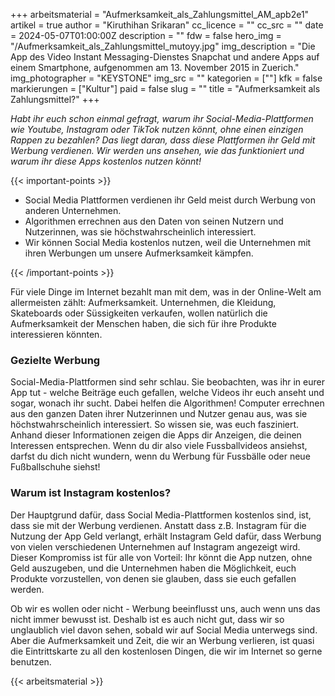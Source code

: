 +++
arbeitsmaterial = "Aufmerksamkeit_als_Zahlungsmittel_AM_apb2e1"
artikel = true
author = "Kiruthihan Srikaran"
cc_licence = ""
cc_src = ""
date = 2024-05-07T01:00:00Z
description = ""
fdw = false
hero_img = "/Aufmerksamkeit_als_Zahlungsmittel_mutoyy.jpg"
img_description = "Die App des Video Instant Messaging-Dienstes Snapchat und andere Apps auf einem Smartphone, aufgenommen am 13. November 2015 in Zuerich."
img_photographer = "KEYSTONE"
img_src = ""
kategorien = [""]
kfk = false
markierungen = ["Kultur"]
paid = false
slug = ""
title = "Aufmerksamkeit als Zahlungsmittel?"
+++

_Habt ihr euch schon einmal gefragt, warum ihr Social-Media-Plattformen wie Youtube, Instagram oder TikTok nutzen könnt, ohne einen einzigen Rappen zu bezahlen? Das liegt daran, dass diese Plattformen ihr Geld mit Werbung verdienen. Wir werden uns ansehen, wie das funktioniert und warum ihr diese Apps kostenlos nutzen könnt!_

{{< important-points >}}

<ul>

<li>Social Media Plattformen verdienen ihr Geld meist durch Werbung von anderen Unternehmen.</li>

<li>Algorithmen errechnen aus den Daten von seinen Nutzern und Nutzerinnen, was sie höchstwahrscheinlich interessiert.</li>

<li>Wir können Social Media kostenlos nutzen, weil die Unternehmen mit ihren Werbungen um unsere Aufmerksamkeit kämpfen.</li>

</ul>

{{< /important-points >}}

Für viele Dinge im Internet bezahlt man mit dem, was in der Online-Welt am allermeisten zählt: Aufmerksamkeit. Unternehmen, die Kleidung, Skateboards oder Süssigkeiten verkaufen, wollen natürlich die Aufmerksamkeit der Menschen haben, die sich für ihre Produkte interessieren könnten.

### Gezielte Werbung

Social-Media-Plattformen sind sehr schlau. Sie beobachten, was ihr in eurer App tut - welche Beiträge euch gefallen, welche Videos ihr euch anseht und sogar, wonach ihr sucht. Dabei helfen die Algorithmen! Computer errechnen aus den ganzen Daten ihrer Nutzerinnen und Nutzer genau aus, was sie höchstwahrscheinlich interessiert. So wissen sie, was  euch fasziniert. Anhand dieser Informationen zeigen die Apps dir Anzeigen, die deinen Interessen entsprechen. Wenn du dir also viele Fussballvideos ansiehst, darfst du dich nicht wundern, wenn du Werbung für Fussbälle oder neue Fußballschuhe siehst!

### Warum ist Instagram kostenlos?

Der Hauptgrund dafür, dass Social Media-Plattformen kostenlos sind, ist, dass sie mit der Werbung verdienen. Anstatt dass z.B. Instagram für die Nutzung der App Geld verlangt, erhält Instagram Geld dafür, dass Werbung von vielen verschiedenen Unternehmen auf Instagram angezeigt wird. Dieser Kompromiss ist für alle von Vorteil: Ihr könnt die App nutzen, ohne Geld auszugeben, und die Unternehmen haben die Möglichkeit, euch Produkte vorzustellen, von denen sie glauben, dass sie euch gefallen werden.

Ob wir es wollen oder nicht - Werbung beeinflusst uns, auch wenn uns das nicht immer bewusst ist. Deshalb ist es auch nicht gut, dass wir so unglaublich viel davon sehen, sobald wir auf Social Media unterwegs sind. Aber die Aufmerksamkeit und Zeit, die wir an Werbung verlieren, ist quasi die Eintrittskarte zu all den kostenlosen Dingen, die wir im Internet so gerne benutzen.

{{< arbeitsmaterial >}}
